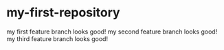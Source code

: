 # my-first-repository
my first feature branch looks good!
my second feature branch looks good!
my third feature branch looks good!
